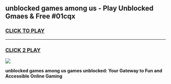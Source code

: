 
## unblocked games among us - Play Unblocked Gmaes & Free #01cqx
<h3>
<a href="https://premium.freeplayer.one?title=unblocked_games_among_us&ref=03M">CLICK TO PLAY</a></h3>
<hr>

<h3>
<a href="https://premium.freeplayer.one?title=unblocked_games_among_us&ref=03M">CLICK 2 PLAY</a>
  
</h3>

<a href="https://premium.freeplayer.one?title=unblocked_games_among_us&ref=03M"><img src="https://clearcache.store/games.png"></a>


**unblocked games among us games unblocked: Your Gateway to Fun and Accessible Online Gaming**
